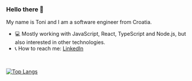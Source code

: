 ### Hello there 👋

My name is Toni and I am a software engineer from Croatia. 

- 💻 Mostly working with JavaScript, React, TypeScript and Node.js, but also interested in other technologies.
- 📞 How to reach me: [LinkedIn](https://www.linkedin.com/in/toni-margan/)

<br />

[![Top Langs](https://github-readme-stats.vercel.app/api/top-langs/?username=tonimrga&layout=compact&langs_count=10)](https://github.com/anuraghazra/github-readme-stats)

